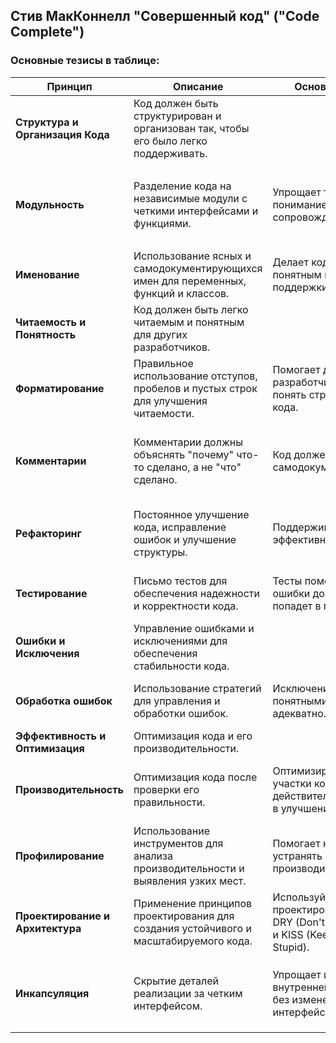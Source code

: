 ## Стив МакКоннелл "Совершенный код" ("Code Complete")


### Основные тезисы в таблице:

| **Принцип**                     | **Описание**                                                                                 | **Основные тезисы**                                                                            | **Пример**                                                                                     |
|---------------------------------|---------------------------------------------------------------------------------------------|-----------------------------------------------------------------------------------------------|----------------------------------------------------------------------------------------------|
| **Структура и Организация Кода** | Код должен быть структурирован и организован так, чтобы его было легко поддерживать.        |                                                                                               |                                                                                              |
| **Модульность**                  | Разделение кода на независимые модули с четкими интерфейсами и функциями.                   | Упрощает тестирование, понимание и сопровождение кода.                                        | Класс `OrderProcessor` обрабатывает заказы, а класс `PaymentProcessor` занимается платежами. |
| **Именование**                  | Использование ясных и самодокументирующихся имен для переменных, функций и классов.         | Делает код более понятным и легким для поддержки.                                             | Переменная `userAge` лучше, чем `ua`.                                                       |
| **Читаемость и Понятность**      | Код должен быть легко читаемым и понятным для других разработчиков.                         |                                                                                               |                                                                                              |
| **Форматирование**              | Правильное использование отступов, пробелов и пустых строк для улучшения читаемости.          | Помогает другим разработчикам легче понять структуру и логику кода.                           | Отступы в 4 пробела для блоков кода.                                                         |
| **Комментарии**                 | Комментарии должны объяснять "почему" что-то сделано, а не "что" сделано.                    | Код должен быть самодокументирующимся.                                                        | Комментарии к сложным алгоритмам или решениям, объясняющим их причину.                      |
| **Рефакторинг**                 | Постоянное улучшение кода, исправление ошибок и улучшение структуры.                        | Поддерживает чистоту и эффективность кода.                                                   | Разделение длинной функции на несколько маленьких функций.                                 |
| **Тестирование**                | Письмо тестов для обеспечения надежности и корректности кода.                               | Тесты помогают находить ошибки до того, как код попадет в продакшн.                           | Написание юнит-тестов для проверки функций.                                                 |
| **Ошибки и Исключения**         | Управление ошибками и исключениями для обеспечения стабильности кода.                       |                                                                                               |                                                                                              |
| **Обработка ошибок**            | Использование стратегий для управления и обработки ошибок.                                    | Исключения должны быть понятными и обработаны адекватно.                                       | Использование `try-catch` для обработки исключений.                                          |
| **Эффективность и Оптимизация** | Оптимизация кода и его производительности.                                                  |                                                                                               |                                                                                              |
| **Производительность**          | Оптимизация кода после проверки его правильности.                                           | Оптимизируйте только те участки кода, которые действительно нуждаются в улучшении.            | Использование эффективных алгоритмов для обработки больших данных.                           |
| **Профилирование**              | Использование инструментов для анализа производительности и выявления узких мест.            | Помогает находить и устранять проблемы с производительностью.                                | Использование профайлера для анализа времени выполнения функций.                           |
| **Проектирование и Архитектура**| Применение принципов проектирования для создания устойчивого и масштабируемого кода.          | Используйте принципы проектирования, такие как DRY (Don't Repeat Yourself) и KISS (Keep It Simple, Stupid). | Разделение кода на слои и использование паттернов проектирования.                          |
| **Инкапсуляция**                | Скрытие деталей реализации за четким интерфейсом.                                           | Упрощает изменение внутренней реализации без изменения внешнего интерфейса.                   | Класс `DatabaseConnection` скрывает детали реализации соединения с базой данных.            |

